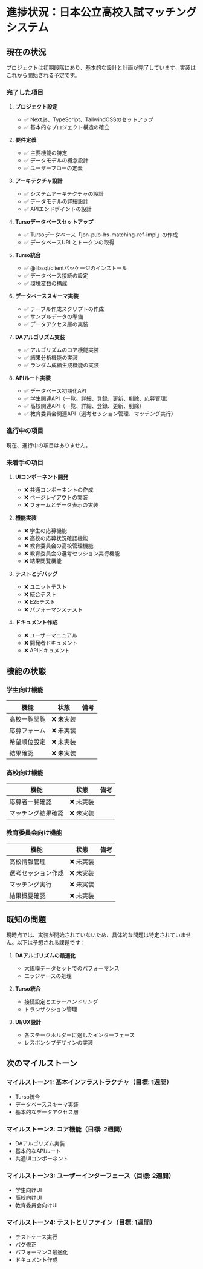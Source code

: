 # 進捗状況：日本公立高校入試マッチングシステム

## 現在の状況

プロジェクトは初期段階にあり、基本的な設計と計画が完了しています。実装はこれから開始される予定です。

### 完了した項目

1. **プロジェクト設定**
   - ✅ Next.js、TypeScript、TailwindCSSのセットアップ
   - ✅ 基本的なプロジェクト構造の確立

2. **要件定義**
   - ✅ 主要機能の特定
   - ✅ データモデルの概念設計
   - ✅ ユーザーフローの定義

3. **アーキテクチャ設計**
   - ✅ システムアーキテクチャの設計
   - ✅ データモデルの詳細設計
   - ✅ APIエンドポイントの設計

4. **Tursoデータベースセットアップ**
   - ✅ Tursoデータベース「jpn-pub-hs-matching-ref-impl」の作成
   - ✅ データベースURLとトークンの取得

5. **Turso統合**
   - ✅ @libsql/clientパッケージのインストール
   - ✅ データベース接続の設定
   - ✅ 環境変数の構成

6. **データベーススキーマ実装**
   - ✅ テーブル作成スクリプトの作成
   - ✅ サンプルデータの準備
   - ✅ データアクセス層の実装

7. **DAアルゴリズム実装**
   - ✅ アルゴリズムのコア機能実装
   - ✅ 結果分析機能の実装
   - ✅ ランダム成績生成機能の実装

8. **APIルート実装**
   - ✅ データベース初期化API
   - ✅ 学生関連API（一覧、詳細、登録、更新、削除、応募管理）
   - ✅ 高校関連API（一覧、詳細、登録、更新、削除）
   - ✅ 教育委員会関連API（選考セッション管理、マッチング実行）

### 進行中の項目

現在、進行中の項目はありません。

### 未着手の項目

1. **UIコンポーネント開発**
   - ❌ 共通コンポーネントの作成
   - ❌ ページレイアウトの実装
   - ❌ フォームとデータ表示の実装

2. **機能実装**
   - ❌ 学生の応募機能
   - ❌ 高校の応募状況確認機能
   - ❌ 教育委員会の高校管理機能
   - ❌ 教育委員会の選考セッション実行機能
   - ❌ 結果閲覧機能

3. **テストとデバッグ**
   - ❌ ユニットテスト
   - ❌ 統合テスト
   - ❌ E2Eテスト
   - ❌ パフォーマンステスト

4. **ドキュメント作成**
   - ❌ ユーザーマニュアル
   - ❌ 開発者ドキュメント
   - ❌ APIドキュメント

## 機能の状態

### 学生向け機能

| 機能 | 状態 | 備考 |
|------|------|------|
| 高校一覧閲覧 | ❌ 未実装 | |
| 応募フォーム | ❌ 未実装 | |
| 希望順位設定 | ❌ 未実装 | |
| 結果確認 | ❌ 未実装 | |

### 高校向け機能

| 機能 | 状態 | 備考 |
|------|------|------|
| 応募者一覧確認 | ❌ 未実装 | |
| マッチング結果確認 | ❌ 未実装 | |

### 教育委員会向け機能

| 機能 | 状態 | 備考 |
|------|------|------|
| 高校情報管理 | ❌ 未実装 | |
| 選考セッション作成 | ❌ 未実装 | |
| マッチング実行 | ❌ 未実装 | |
| 結果概要確認 | ❌ 未実装 | |

## 既知の問題

現時点では、実装が開始されていないため、具体的な問題は特定されていません。以下は予想される課題です：

1. **DAアルゴリズムの最適化**
   - 大規模データセットでのパフォーマンス
   - エッジケースの処理

2. **Turso統合**
   - 接続設定とエラーハンドリング
   - トランザクション管理

3. **UI/UX設計**
   - 各ステークホルダーに適したインターフェース
   - レスポンシブデザインの実装

## 次のマイルストーン

### マイルストーン1: 基本インフラストラクチャ（目標: 1週間）
- Turso統合
- データベーススキーマ実装
- 基本的なデータアクセス層

### マイルストーン2: コア機能（目標: 2週間）
- DAアルゴリズム実装
- 基本的なAPIルート
- 共通UIコンポーネント

### マイルストーン3: ユーザーインターフェース（目標: 2週間）
- 学生向けUI
- 高校向けUI
- 教育委員会向けUI

### マイルストーン4: テストとリファイン（目標: 1週間）
- テストケース実行
- バグ修正
- パフォーマンス最適化
- ドキュメント作成
